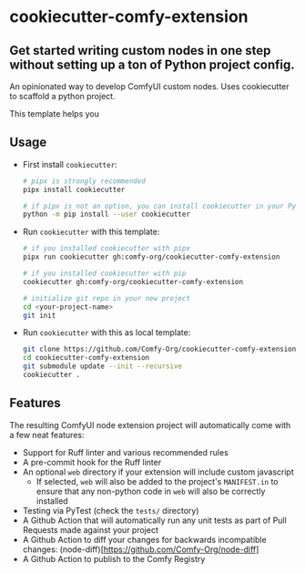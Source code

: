 # cookiecutter-comfy-extension

## Get started writing custom nodes in one step without setting up a ton of Python project config.

An opinionated way to develop ComfyUI custom nodes. Uses cookiecutter to scaffold a python project.

This template helps you

## Usage

- First install `cookiecutter`:

  ```bash
  # pipx is strongly recommended
  pipx install cookiecutter

  # if pipx is not an option, you can install cookiecutter in your Python user directory.
  python -m pip install --user cookiecutter
  ```

- Run `cookiecutter` with this template:

  ```bash
  # if you installed cookiecutter with pipx
  pipx run cookiecutter gh:comfy-org/cookiecutter-comfy-extension

  # if you installed cookiecutter with pip
  cookiecutter gh:comfy-org/cookiecutter-comfy-extension

  # initialize git repo in your new project
  cd <your-project-name>
  git init
  ```
- Run `cookiecutter` with this as local template:
  ```bash
  git clone https://github.com/Comfy-Org/cookiecutter-comfy-extension
  cd cookiecutter-comfy-extension
  git submodule update --init --recursive
  cookiecutter .
  ```

## Features

The resulting ComfyUI node extension project will automatically come with a few neat features:

- Support for Ruff linter and various recommended rules
- A pre-commit hook for the Ruff linter
- An optional `web` directory if your extension will include custom javascript
  - If selected, `web` will also be added to the project's `MANIFEST.in` to ensure that any non-python code in `web` will also be correctly installed
- Testing via PyTest (check the `tests/` directory)
- A Github Action that will automatically run any unit tests as part of Pull Requests made against your project
- A Github Action to diff your changes for backwards incompatible changes: (node-diff)[https://github.com/Comfy-Org/node-diff]
- A Github Action to publish to the Comfy Registry
